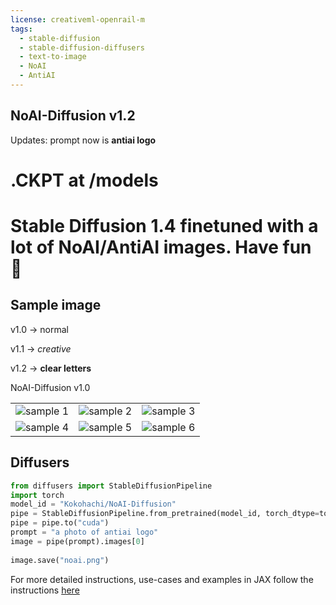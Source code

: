 ```yaml
---
license: creativeml-openrail-m
tags:
  - stable-diffusion
  - stable-diffusion-diffusers
  - text-to-image
  - NoAI
  - AntiAI
---
```


## NoAI-Diffusion v1.2
Updates: prompt now is **antiai logo**

# .CKPT at /models 


# Stable Diffusion 1.4 finetuned with a lot of NoAI/AntiAI images. Have fun 🤗 
## Sample image

v1.0 → normal

v1.1 → *creative*

v1.2 → __clear letters__

NoAI-Diffusion v1.0

||||
|-|-|-|
|![sample 1](https://s3.amazonaws.com/moonup/production/uploads/1671424627294-6304d89ddae2eb7d08416301.jpeg)|![sample 2](https://s3.amazonaws.com/moonup/production/uploads/1671424627497-6304d89ddae2eb7d08416301.jpeg)|![sample 3](https://s3.amazonaws.com/moonup/production/uploads/1671293023842-6305db1fcfbde33ef7d480ff.jpeg)|
|![sample 4](https://s3.amazonaws.com/moonup/production/uploads/1671293062238-6305db1fcfbde33ef7d480ff.jpeg)|![sample 5](https://s3.amazonaws.com/moonup/production/uploads/1671293089847-6305db1fcfbde33ef7d480ff.jpeg)|![sample 6](https://s3.amazonaws.com/moonup/production/uploads/1671293118335-6305db1fcfbde33ef7d480ff.jpeg)|

## Diffusers

```py
from diffusers import StableDiffusionPipeline
import torch
model_id = "Kokohachi/NoAI-Diffusion"
pipe = StableDiffusionPipeline.from_pretrained(model_id, torch_dtype=torch.float16, revision="fp16")
pipe = pipe.to("cuda")
prompt = "a photo of antiai logo"
image = pipe(prompt).images[0]  
    
image.save("noai.png")
```
For more detailed instructions, use-cases and examples in JAX follow the instructions [here](https://github.com/huggingface/diffusers#text-to-image-generation-with-stable-diffusion)


